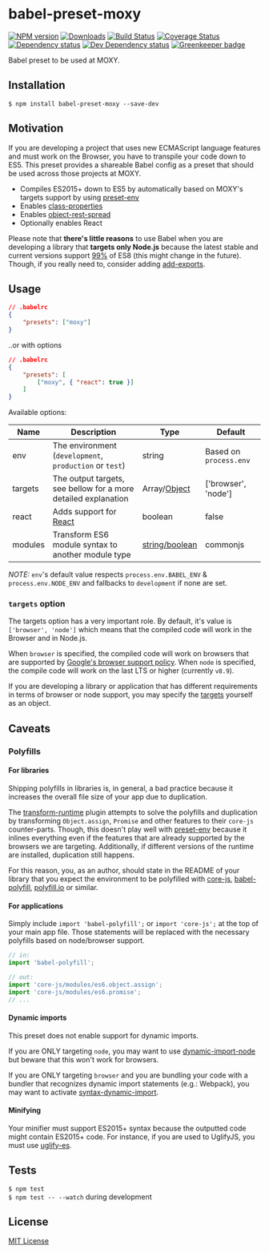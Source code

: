 # babel-preset-moxy

[![NPM version][npm-image]][npm-url] [![Downloads][downloads-image]][npm-url] [![Build Status][travis-image]][travis-url] [![Coverage Status][codecov-image]][codecov-url] [![Dependency status][david-dm-image]][david-dm-url] [![Dev Dependency status][david-dm-dev-image]][david-dm-dev-url] [![Greenkeeper badge][greenkeeper-image]][greenkeeper-url]

[npm-url]:https://npmjs.org/package/babel-preset-moxy
[npm-image]:http://img.shields.io/npm/v/babel-preset-moxy.svg
[downloads-image]:http://img.shields.io/npm/dm/babel-preset-moxy.svg
[travis-url]:https://travis-ci.org/moxystudio/babel-preset-moxy
[travis-image]:http://img.shields.io/travis/moxystudio/babel-preset-moxy/master.svg
[codecov-url]:https://codecov.io/gh/moxystudio/babel-preset-moxy
[codecov-image]:https://img.shields.io/codecov/c/github/moxystudio/babel-preset-moxy/master.svg
[david-dm-url]:https://david-dm.org/moxystudio/babel-preset-moxy
[david-dm-image]:https://img.shields.io/david/moxystudio/babel-preset-moxy.svg
[david-dm-dev-url]:https://david-dm.org/moxystudio/babel-preset-moxy?type=dev
[david-dm-dev-image]:https://img.shields.io/david/dev/moxystudio/babel-preset-moxy.svg
[greenkeeper-image]:https://badges.greenkeeper.io/moxystudio/babel-preset-moxy.svg
[greenkeeper-url]:https://greenkeeper.io

Babel preset to be used at MOXY.


## Installation

`$ npm install babel-preset-moxy --save-dev`


## Motivation

If you are developing a project that uses new ECMAScript language features and must work on the Browser, you have to transpile your code down to ES5. This preset provides a shareable Babel config as a preset that should be used across those projects at MOXY.

- Compiles ES2015+ down to ES5 by automatically based on MOXY's targets support by using [preset-env](https://www.npmjs.com/package/babel-preset-env)
- Enables [class-properties](https://www.npmjs.com/package/babel-plugin-transform-class-properties)
- Enables [object-rest-spread](https://www.npmjs.com/package/babel-plugin-transform-object-rest-spread)
- Optionally enables React

Please note that **there's little reasons** to use Babel when you are developing a library that **targets only Node.js** because the latest stable and current versions support [99%](http://node.green/) of ES8 (this might change in the future). Though, if you really need to, consider adding [add-exports](https://github.com/59naga/babel-plugin-add-module-exports).


## Usage

```json
// .babelrc
{
    "presets": ["moxy"]
}
```

..or with options

```json
// .babelrc
{
    "presets": [
        ["moxy", { "react": true }]
    ]
}
```

Available options:

| Name   | Description   | Type     | Default |
| ------ | ------------- | -------- | ------- |
| env | The environment (`development`, `production` or `test`) | string | Based on `process.env` |
| targets | The output targets, see bellow for a more detailed explanation | Array/[Object](https://www.npmjs.com/package/babel-preset-env#targets) | ['browser', 'node']
| react | Adds support for [React](https://reactjs.org/) | boolean | false |
| modules | Transform ES6 module syntax to another module type | [string/boolean](https://www.npmjs.com/package/babel-preset-env#modules) | commonjs |

*NOTE:* `env`'s default value respects `process.env.BABEL_ENV` & `process.env.NODE_ENV` and fallbacks to `development` if none are set.


### `targets` option

The targets option has a very important role. By default, it's value is `['browser', 'node']` which means that the compiled code will work in the Browser and in Node.js.

When `browser` is specified, the compiled code will work on browsers that are supported by [Google's browser support policy](https://github.com/awkaiser/browserslist-config-google). When `node` is specified, the compile code will work on the last LTS or higher (currently `v8.9`).

If you are developing a library or application that has different requirements in terms of browser or node support, you may specify the [targets](https://www.npmjs.com/package/babel-preset-env#targets) yourself as an object.


## Caveats

### Polyfills

#### For libraries

Shipping polyfills in libraries is, in general, a bad practice because it increases the overall file size of your app due to duplication.

The [transform-runtime](https://www.npmjs.com/package/babel-plugin-transform-runtime) plugin attempts to solve the polyfills and duplication by transforming `Object.assign`, `Promise` and other features to their `core-js` counter-parts. Though, this doesn't play well with [preset-env](https://github.com/babel/babel-preset-env/tree/1.x/) because it inlines everything even if the features that are already supported by the browsers we are targeting. Additionally, if different versions of the runtime are installed, duplication still happens.

For this reason, you, as an author, should state in the README of your library that you expect the environment to be polyfilled with [core-js](https://github.com/zloirock/core-js), [babel-polyfill](https://babeljs.io/docs/usage/polyfill/), [polyfill.io](https://polyfill.io/) or similar.

#### For applications

Simply include `import 'babel-polyfill';` or `import 'core-js';` at the top of your main app file.
Those statements will be replaced with the necessary polyfills based on node/browser support.

```js
// in:
import 'babel-polyfill';

// out:
import 'core-js/modules/es6.object.assign';
import 'core-js/modules/es6.promise';
// ...
```

#### Dynamic imports

This preset does not enable support for dynamic imports.

If you are ONLY targeting `node`, you may want to use [dynamic-import-node]( https://www.npmjs.com/package/babel-plugin-dynamic-import-node) but beware that this won't work for browsers.

If you are ONLY targeting `browser` and you are bundling your code with a bundler that recognizes dynamic import statements (e.g.: Webpack), you may want to activate [syntax-dynamic-import](https://www.npmjs.com/package/babel-plugin-syntax-dynamic-import).


#### Minifying

Your minifier must support ES2015+ syntax because the outputted code might contain ES2015+ code.
For instance, if you are used to UglifyJS, you must use [uglify-es](https://www.npmjs.com/package/uglify-es).


## Tests

`$ npm test`   
`$ npm test -- --watch` during development


## License

[MIT License](http://opensource.org/licenses/MIT)
